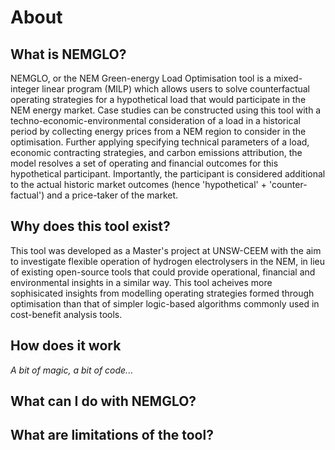 # About

## What is NEMGLO?
NEMGLO, or the NEM Green-energy Load Optimisation tool is a mixed-integer linear program (MILP) which allows users to solve counterfactual operating strategies for a hypothetical load that would participate in the NEM energy market. Case studies can be constructed using this tool with a techno-economic-environmental consideration of a load in a historical period by collecting energy prices from a NEM region to consider in the optimisation. Further applying specifying technical parameters of a load, economic contracting strategies, and carbon emissions attribution, the model resolves a set of operating and financial outcomes for this hypothetical participant. Importantly, the participant is considered additional to the actual historic market outcomes (hence 'hypothetical' + 'counter-factual') and a price-taker of the market.

## Why does this tool exist?
This tool was developed as a Master's project at UNSW-CEEM with the aim to investigate flexible operation of hydrogen electrolysers in the NEM, in lieu of existing open-source tools that could provide operational, financial and environmental insights in a similar way. This tool acheives more sophisicated insights from modelling operating strategies formed through optimisation than that of simpler logic-based algorithms commonly used in cost-benefit analysis tools.

## How does it work
*A bit of magic, a bit of code...*

## What can I do with NEMGLO?


## What are limitations of the tool?



